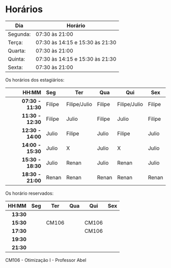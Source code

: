 # Horários

Dia      | Horário
-------- | -------
Segunda: | 07:30 às 21:00
Terça:   | 07:30 às 14:15 e 15:30 às 21:30
Quarta:  | 07:30 às 21:00
Quinta:  | 07:30 às 14:15 e 15:30 às 21:30
Sexta:   | 07:30 às 21:00

Os horários dos estagiários:


HH:MM | Seg | Ter | Qua | Qui | Sex
--: | :--- | --- | --- | --- | ---
**07:30 - 11:30** |  Filipe  |  Filipe/Julio  |  Filipe  | Filipe/Julio | Filipe  
**11:30 - 12:30** | Filipe | Julio | Filipe | Julio | Filipe
**12:30 - 14:00** | Julio | Filipe | Julio | Filipe | Julio
**14:00 - 15:30** | Julio |    X     | Julio |    X     | Julio   
**15:30 - 18:30** | Julio | Renan | Julio | Renan | Julio    
**18:30 - 21:00** | Renan | Renan | Renan | Renan | Renan

Os horário reservados:

 HH:MM     |  Seg  |  Ter  |  Qua  |  Qui  | Sex
  --:      | :---  |  ---  |  ---  |  ---  | ---
 **13:30** |       |       |       |       |
 **15:30** |       | CM106 |       | CM106 |  
 **17:30** |       |       |       | CM106 |
 **19:30** |       |       |       |       |
 **21:30** |       |       |       |       |

CM106 - Otimização I - Professor Abel

